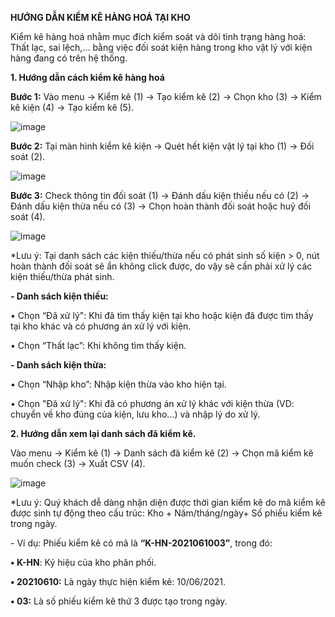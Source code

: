 **HƯỚNG DẪN KIỂM KÊ HÀNG HOÁ TẠI KHO**

Kiểm kê hàng hoá nhằm mục đích kiểm soát và dõi tình trạng hàng hoá: Thất lạc, sai lệch,... bằng việc đối soát kiện hàng trong kho vật lý với kiện hàng đang có trên hệ thống.

**1.	Hướng dẫn cách kiểm kê hàng hoá**

**Bước 1:** Vào menu -> Kiểm kê (1) -> Tạo kiểm kê (2) -> Chọn kho (3) -> Kiểm kê kiện (4) -> Tạo kiểm kê (5).

![image](https://user-images.githubusercontent.com/85599407/128318753-3ab31c53-abaa-4d92-a85d-36bc83de9fb3.png)
 
**Bước 2:** Tại màn hình kiểm kê kiện -> Quét hết kiện vật lý tại kho (1) -> Đối soát (2).

![image](https://user-images.githubusercontent.com/85599407/128318789-234847e6-8ae9-45f3-b42e-20cc0ecc68db.png)
 
 **Bước 3:** Check thông tin đối soát (1) -> Đánh dấu kiện thiếu nếu có (2) -> Đánh dấu kiện thừa nếu có (3) -> Chọn hoàn thành đối soát hoặc huỷ đối soát (4).
 
 ![image](https://user-images.githubusercontent.com/85599407/128318830-aa35c980-e2a0-44b4-915d-3641d4d75654.png)

*Lưu ý: Tại danh sách các kiện thiếu/thừa nếu có phát sinh số kiện > 0, nút hoàn thành đối soát sẽ ẩn không click được, do vậy sẽ cần phải xử lý các kiện thiếu/thừa phát sinh.

**- Danh sách kiện thiếu:**

   •	Chọn “Đã xử lý": Khi đã tìm thấy kiện tại kho hoặc kiện đã được tìm thấy tại kho khác và có phương án xử lý với kiện.

   •	Chọn “Thất lạc”: Khi không tìm thấy kiện.

**- Danh sách kiện thừa:**

   •	Chọn “Nhập kho”: Nhập kiện thừa vào kho hiện tại.

   •	Chọn "Đã xử lý": Khi đã có phương án xử lý khác với kiện thừa (VD: chuyển về kho đúng của kiện, lưu kho...) và nhập lý do xử lý.


**2.	Hướng dẫn xem lại danh sách đã kiểm kê.**

Vào menu -> Kiểm kê (1) -> Danh sách đã kiểm kê (2) -> Chọn mã kiểm kê muốn check (3) -> Xuất CSV (4).

![image](https://user-images.githubusercontent.com/85599407/128318878-fb90ca86-c058-470c-b760-29b8266ab7c7.png)

*Lưu ý: Quý khách dễ dàng nhận diện được thời gian  kiểm kê do mã kiểm kê được sinh tự động theo cấu trúc: Kho + Năm/tháng/ngày+ Số phiếu kiểm kê trong ngày.

*-* Ví dụ: Phiếu kiểm kê có mã là **“K-HN-2021061003”**, trong đó:

**•	K-HN**: Ký hiệu của kho phân phối.

**•	20210610:** Là ngày thực hiện kiểm kê: 10/06/2021.

**•	03:** Là số phiếu kiểm kê thứ 3 được tạo trong ngày.

